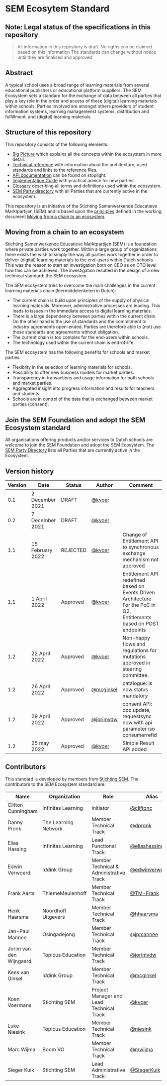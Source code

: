 # SEM Ecosytem Standard

## Note: Legal status of the specifications in this repository
 > All information in this repository is draft. No rigths can be claimed based on this information
 > The standards can change without notice until they are finalised and approved

## Abstract

A typical school uses a broad range of learning materials from several educational publishers or educational platform suppliers. The SEM Ecosystem sets a standard for the exchange of data between all parties that play a key role in the order and access of these (digital) learning materials within schools. Parties involved are amongst others providers of student information systems, learning managemenst systems, distribution and fulfillment, and (digital) learning materials.

## Structure of this repository

This repository consists of the following elements:
- [Big Picture](big-picture.md) which explains all the concepts within the ecosystem in more detail.
- [Technical reference](documentation/technical-reference.md) with information about the architecture, used standards and links to the reference files.
- [API documentation](https://stichtingsem.stoplight.io/docs/ecosystem) can be found on stoplight.
- [Implementation Guide](documentation/implementation-guide.md) with practical advice for new parties.
- [Glossary](glossary.md) describing all terms and definitions used within the ecosystem.
- [SEM Party directory](SEM-Party-Directory.md) with all Parties that are currently active in the ecosystem.

This repository is an initiative of the Stichting Samenwerkende Educatieve Marktpartijen (SEM) and is based upon the [principles](documentation/principles.md) defined in the working document [Moving from a chain to an ecosystem](documentation/documents/).

## Moving from a chain to an ecosystem

Stichting Samenwerkende Educatieve Marktpartijen (SEM) is a foundation where private parties work together. Within a large group of organizations there exists the wish to simply the way all parties work together in order to deliver (digital) learning materials to the end-users within Dutch schools. This was the reason to start an investigation both on CEO as on CTO level how this can be achieved. The investigation resulted in the design of a new technical standard: the SEM ecosystem.

The SEM ecosystem tries to overcome the main challenges in the current learning materials chain (leermiddelenketen in Dutch):
- The current chain is build upon principles of the supply of physical learning materials. Moreover, administrative processes are leading. This leads to issues in the immediate access to digital learning materials.
- There is a large dependency between parties within the current chain. On the other hand is the use of standards and the commitment to industry agreements open-ended. Parties are therefore able to (not) use these standards and agreements without obligation.
- The current chain is too complex for the end-users within schools.
- The technology used within the current chain is end-of-life.

The SEM ecosystem has the following benefits for schools and market parties:
- Flexiblity in the selection of learning materials for schools.
- Possibility to offer new business models for market parties.
- Transparency in transactions and usage information for both schools and market parties.
- Aggregated insight into progress information and results for teachers and students.
- Schools are in control of the data that is exchanged between market parties (consent).

## Join the SEM Foundation and adopt the SEM Ecosystem standard

All organisations offering products and/or services to Dutch schools are welcome to join the SEM Foundation and adopt the SEM Ecosystem. The  [SEM Party Directory](SEM-Party-Directory.md) lists all Parties that are currently active in the Ecosystem.

## Version history

| Version | Date | Status | Author | Comment |
|---|---|---|---|---|
| 0.1 | 2 December 2021 | DRAFT | [@kvoer](https://github.com/kvoer) | |
| 0.2 | 7 December 2021 | DRAFT | [@kvoer](https://github.com/kvoer) | |
| 1.1 | 15 February 2022 | REJECTED | [@kvoer](https://github.com/kvoer) | Change of Entitlement API to synchronous exchange mechanism not approved |
| 1.1 | 1 April 2022 | Approved | [@kvoer](https://github.com/kvoer) | Entitlement API redefined based on Events Driven Architecture<br>For the PoC in Q2, Entitlements based on POST endpoints |
| 1.2 | 22 April 2022 | Approved | [@kvoer](https://github.com/kvoer) | Non-happy flows and regulations for mutations approved in steering committee. |
| 1.2 | 26 April 2022 | Approved | [@mcginkel](https://github.com/mcginkel) | catalogue: is now status mandatory |
| 1.2 | 29 April 2022 | Approved | [@jorimvdw](https://github.com/jorimvdw) | consent API: doc update, requestsync now with api parameter iso consumerrefid |
| 1.2 | 25 may 2022 | Approved | [@kvoer](https://github.com/kvoer) | Simple Result API added |

## Contributors

This standard is developed by members from [Stichting SEM](www.stichtingsem.org). The contributors to the SEM Ecosystem standard are:

| Name | Organization | Role | Alias |
|---|---|---|---|
| Clifton Cunningham | Infinitas Learning | Initiator | [@cliftonc](https://github.com/cliftonc) |
| Danny Pronk | The Learning Network | Member Technical Track | [@dpronk](https://github.com/dpronk) |
| Elias Hassing | Infinitas Learning | Lead Functional Track | [@eliashassing154](https://github.com/eliashassing154) |
| Edwin Verwoerd | Iddink Group | Member Technical & Administrative Track | [@edwinverwoerd](https://github.com/edwinverwoerd) |
| Frank Aarts | ThiemeMeulenhoff | Member Technical Track | [@TM-Frank](https://github.com/tm-frank) |
| Henk Haarsma | Noordhoff Uitgevers | Member Technical Track | [@hhaarsma](https://github.com/hhaarsma) |
| Jan-Paul Mannee | Osingadejong | Member Technical Track | [@jpmannee](https://github.com/jpmannee) |
| Jorim van den Wijngaard | Topicus Education | Member Technical Track | [@jorimvdw](https://github.com/jorimvdw) |
| Kees van Ginkel | Iddink Group | Member Technical Track | [@mcginkel](https://github.com/mcginkel) |
| Koen Voermans | Stichting SEM | Project Manager and Lead Technical Track | [@kvoer](https://github.com/kvoer) |
| Luke Niesink | Topicus Education | Member Technical Track | [@niesink](https://github.com/niesink) |
| Marc Wijma | Boom VO | Member Technical Track | [@mwijma](https://github.com/mwijma) |
| Sieger Kuik | Stichting SEM | Lead Administrative Track | [@SiegerKuik](https://github.com/siegerkuik) |
